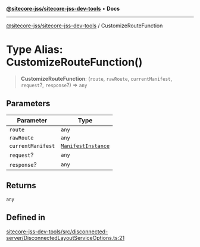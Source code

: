 [**@sitecore-jss/sitecore-jss-dev-tools**](../README.md) • **Docs**

***

[@sitecore-jss/sitecore-jss-dev-tools](../README.md) / CustomizeRouteFunction

# Type Alias: CustomizeRouteFunction()

> **CustomizeRouteFunction**: (`route`, `rawRoute`, `currentManifest`, `request`?, `response`?) => `any`

## Parameters

| Parameter | Type |
| ------ | ------ |
| `route` | `any` |
| `rawRoute` | `any` |
| `currentManifest` | [`ManifestInstance`](../interfaces/ManifestInstance.md) |
| `request`? | `any` |
| `response`? | `any` |

## Returns

`any`

## Defined in

[sitecore-jss-dev-tools/src/disconnected-server/DisconnectedLayoutServiceOptions.ts:21](https://github.com/Sitecore/jss/blob/20c393219fcc37eebfc5f9ac86576745ab661982/packages/sitecore-jss-dev-tools/src/disconnected-server/DisconnectedLayoutServiceOptions.ts#L21)
